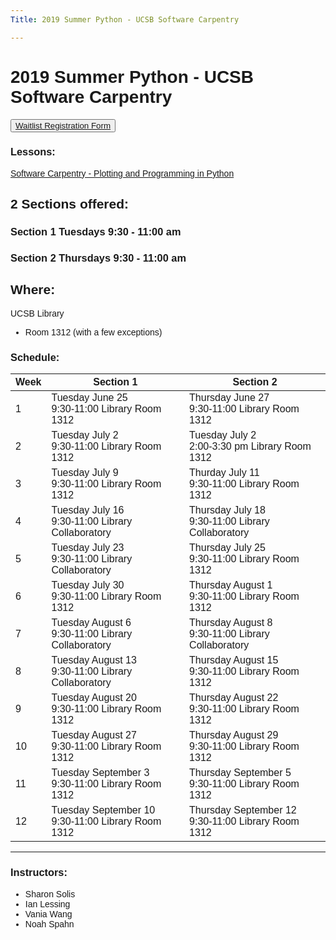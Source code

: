 ```yaml
---
Title: 2019 Summer Python - UCSB Software Carpentry

---
```

<style> body {font-family: sans-serif;}</style>
<link rel="stylesheet" href="https://stackpath.bootstrapcdn.com/bootstrap/4.3.1/css/bootstrap.min.css" integrity="sha384-ggOyR0iXCbMQv3Xipma34MD+dH/1fQ784/j6cY/iJTQUOhcWr7x9JvoRxT2MZw1T" crossorigin="anonymous">
<div class="container">

# 2019 Summer Python  - UCSB Software Carpentry

<button>[Waitlist Registration Form](https://docs.google.com/forms/d/e/1FAIpQLSeefc5qKvOl-DmUqTR9I5WQkU1_rtvGlXX_3SfAUmIUTNyzQQ/viewform?usp=sf_link)</button>

### Lessons:

   [Software Carpentry - Plotting and Programming in Python](https://swcarpentry.github.io/python-novice-gapminder/)

## 2 Sections offered:

### Section 1  Tuesdays 9:30 - 11:00 am
### Section 2  Thursdays 9:30 - 11:00 am

## Where:

UCSB Library

  - Room 1312 (with a few exceptions)


### Schedule:

| Week | Section 1                                                  | Section 2                                                        |
| ---- | ---------------------------------------------------------- | ---------------------------------------------------------------- |
| 1    | Tuesday    June   25 <br> 9:30-11:00 Library Room 1312     | Thursday June 27      <br> 9:30-11:00    Library Room 1312        | Running and Quitting <br> Variables and Assignments                                  |
| 2    | Tuesday    July   2  <br> 9:30-11:00 Library Room 1312     | Tuesday July      2   <br> 2:00-3:30 pm  Library Room 1312         | Data Types and Type Conversion <br> Built-in Functions and Help                      |
| 3    | Tuesday    July   9  <br> 9:30-11:00 Library Room 1312     | Thurday July       11 <br> 9:30-11:00    Library Room 1312        | Libraries        |
| 4    | Tuesday    July   16 <br> 9:30-11:00 Library Collaboratory | Thursday July      18 <br> 9:30-11:00    Library Collaboratory   | Reading Tabular Data into DataFrames <br> Pandas DataFrames                |
| 5    | Tuesday    July   23 <br> 9:30-11:00 Library Collaboratory | Thursday July      25 <br> 9:30-11:00    Library Room 1312       | Review           |
| 6    | Tuesday    July   30 <br> 9:30-11:00 Library Room 1312     | Thursday August    1  <br> 9:30-11:00    Library Room 1312       | Plotting         |
| 7    | Tuesday    August 6  <br> 9:30-11:00 Library Collaboratory | Thursday August    8  <br> 9:30-11:00    Library Collaboratory   | Lists            |
| 8    | Tuesday    August 13 <br> 9:30-11:00 Library Collaboratory | Thursday August    15 <br> 9:30-11:00    Library Room 1312       | For Loops <br> Looping over Data Sets   |
| 9    | Tuesday    August 20 <br> 9:30-11:00 Library Room 1312     | Thursday August    22 <br> 9:30-11:00    Library Room 1312       | Writing Functions <br> Variable Scope  |
| 10   | Tuesday    August 27 <br> 9:30-11:00 Library Room 1312     | Thursday August    29 <br> 9:30-11:00    Library Room 1312       | Review           |
| 11   | Tuesday September 3  <br> 9:30-11:00 Library Room 1312     | Thursday September 5  <br> 9:30-11:00    Library Room 1312| Conditionals <br> Programming Style |
| 12   | Tuesday September 10 <br> 9:30-11:00 Library Room 1312     | Thursday September 12 <br> 9:30-11:00    Library Room 1312| Wrap-Up          |

----

### Instructors:

  - Sharon Solis
  - Ian Lessing
  - Vania Wang
  - Noah Spahn

</div>
